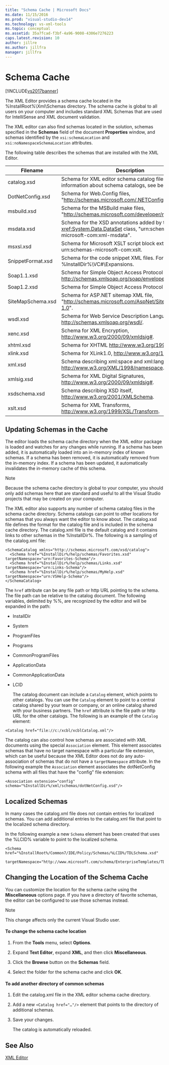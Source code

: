 ```yaml
---
title: "Schema Cache | Microsoft Docs"
ms.date: 11/15/2016
ms.prod: "visual-studio-dev14"
ms.technology: vs-xml-tools
ms.topic: conceptual
ms.assetid: 35a7fcad-f3bf-4a96-9008-4306e7276223
caps.latest.revision: 10
author: jillre
ms.author: jillfra
manager: jillfra
---
```

# Schema Cache
[!INCLUDE[vs2017banner](../includes/vs2017banner.md)]

The XML Editor provides a schema cache located in the %InstallRoot%\Xml\Schemas directory. The schema cache is global to all users on your computer and includes standard XML Schemas that are used for IntelliSense and XML document validation.

 The XML editor can also find schemas located in the solution, schemas specified in the **Schemas** field of the document **Properties** window, and schemas identified by the `xsi:schemaLocation` and `xsi:noNamespaceSchemaLocation` attributes.

 The following table describes the schemas that are installed with the XML Editor.

|     Filename      |                                                      Description                                                      |
|-------------------|-----------------------------------------------------------------------------------------------------------------------|
|    catalog.xsd    |             Schema for XML editor schema catalog files. For information about schema catalogs, see below.             |
| DotNetConfig.xsd  |                 Schema for Web.Config files, "<http://schemas.microsoft.com/.NETConfiguration/v2.0>".                 |
|    msbuild.xsd    |              Schema for the MSBuild make files, "<http://schemas.microsoft.com/developer/msbuild/2003>".              |
|    msdata.xsd     | Schema for the XSD annotations added by the <xref:System.Data.DataSet> class, "urn:schemas-microsoft-com:xml-msdata". |
|     msxsl.xsd     |                  Schema for Microsoft XSLT script block extensions, urn:schemas-microsoft-com:xslt.                   |
| SnippetFormat.xsd |                 Schema for the code snippet XML files. For examples, see %InstallDir%\VC#\Expansions.                 |
|    Soap1.1.xsd    |            Schema for Simple Object Access Protocol (SOAP) 1.1, http://schemas.xmlsoap.org/soap/envelope/.            |
|    Soap1.2.xsd    |                                     Schema for Simple Object Access Protocol 1.2.                                     |
| SiteMapSchema.xsd |            Schema for ASP.NET sitemap XML file, "<http://schemas.microsoft.com/AspNet/SiteMap-File-1.0>".             |
|     wsdl.xsd      |                    Schema for Web Service Description Language, http://schemas.xmlsoap.org/wsdl/.                     |
|     xenc.xsd      |                            Schema for XML Encryption, http://www.w3.org/2000/09/xmldsig#.                             |
|     xhtml.xsd     |                                    Schema for XHTML http://www.w3.org/1999/xhtml.                                     |
|     xlink.xsd     |                                  Schema for XLink1.0, http://www.w3.org/1999/xlink.                                   |
|      xml.xsd      |              Schema describing xml:space and xml:lang attributes, http://www.w3.org/XML/1998/namespace.               |
|    xmlsig.xsd     |                        Schema for XML Digital Signatures, http://www.w3.org/2000/09/xmldsig#.                         |
|   xsdschema.xsd   |                            Schema describing XSD itself, http://www.w3.org/2001/XMLSchema.                            |
|     xslt.xsd      |                           Schema for XML Transforms, http://www.w3.org/1999/XSL/Transform.                            |

## Updating Schemas in the Cache
 The editor loads the schema cache directory when the XML editor package is loaded and watches for any changes while running. If a schema has been added, it is automatically loaded into an in-memory index of known schemas. If a schema has been removed, it is automatically removed from the in-memory index. If a schema has been updated, it automatically invalidates the in-memory cache of this schema.

> [!NOTE]
> Because the schema cache directory is global to your computer, you should only add schemas here that are standard and useful to all the Visual Studio projects that may be created on your computer.

 The XML editor also supports any number of schema catalog files in the schema cache directory. Schema catalogs can point to other locations for schemas that you always want the editor to know about. The catalog.xsd file defines the format for the catalog file and is included in the schema cache directory. The catalog.xml file is the default catalog and it contains links to other schemas in the %InstallDir%. The following is a sampling of the catalog.xml file:

```
<SchemaCatalog xmlns="http://schemas.microsoft.com/xsd/catalog">
  <Schema href="%InstallDir%/help/schemas/Favorites.xsd" targetNamespace="urn:Favorites-Schema"/>
  <Schema href="%InstallDir%/help/schemas/Links.xsd" targetNamespace="urn:Links-Schema"/>
  <Schema href="%InstallDir%/help/schemas/MyHelp.xsd" targetNamespace="urn:VSHelp-Schema"/>
</SchemaCatalog>
```

 The `href` attribute can be any file path or http URL pointing to the schema. The file path can be relative to the catalog document. The following variables, delimited by %%, are recognized by the editor and will be expanded in the path:

- InstallDir

- System

- ProgramFiles

- Programs

- CommonProgramFiles

- ApplicationData

- CommonApplicationData

- LCID

  The catalog document can include a `Catalog` element, which points to other catalogs. You can use the `Catalog` element to point to a central catalog shared by your team or company, or an online catalog shared with your business partners. The `href` attribute is the file path or http URL for the other catalogs. The following is an example of the `Catalog` element:

```
<Catalog href="file://c:/xcbl/xcblCatalog.xml"/>
```

 The catalog can also control how schemas are associated with XML documents using the special `Association` element. This element associates schemas that have no target namespace with a particular file extension, which can be useful because the XML Editor does not do any auto-association of schemas that do not have a `targetNamespace` attribute. In the following example the `Association` element associates the dotNetConfig schema with all files that have the "config" file extension:

```
<Association extension="config" schema="%InstallDir%/xml/schemas/dotNetConfig.xsd"/>
```

## Localized Schemas
 In many cases the catalog.xml file does not contain entries for localized schemas. You can add additional entries to the catalog.xml file that point to the localized schema directory.

 In the following example a new `Schema` element has been created that uses the %LCID% variable to point to the localized schema.

```
<Schema href="%InstallRoot%/Common7/IDE/Policy/Schemas/%LCID%/TDLSchema.xsd"
  targetNamespace="http://www.microsoft.com/schema/EnterpriseTemplates/TDLSchema"/>
```

## Changing the Location of the Schema Cache
 You can customize the location for the schema cache using the **Miscellaneous** options page. If you have a directory of favorite schemas, the editor can be configured to use those schemas instead.

> [!NOTE]
> This change affects only the current Visual Studio user.

#### To change the schema cache location

1. From the **Tools** menu, select **Options**.

2. Expand **Text Editor**, expand **XML**, and then click **Miscellaneous**.

3. Click the **Browse** button on the **Schemas** field.

4. Select the folder for the schema cache and click **OK**.

#### To add another directory of common schemas

1. Edit the catalog.xml file in the XML editor schema cache directory.

2. Add a new `<Catalog href="…"/>` element that points to the directory of additional schemas.

3. Save your changes.

     The catalog is automatically reloaded.

## See Also
 [XML Editor](../xml-tools/xml-editor.md)
